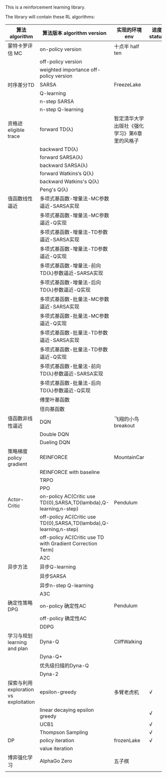 This is a reinforcement learning library.

The library will contain these RL algorithms:

| 算法algorithm    | 算法版本 algorithm version                                   | 实现的环境 env                                | 进度 status | 位置position |
| ---------------- | ------------------------------------------------------------ | --------------------------------------------- | ---- | ---------------- |
| 蒙特卡罗评估 MC  | on-policy version                                            | 十点半 half ten                               |      |  |
|                  | off-policy version                                           |                                               |      |  |
|                  | weighted importance off-policy version         |                                               |      |  |
| 时序差分TD       | SARSA                                                        | FreezeLake              |      |  |
|                  | Q-learning                                                   |                                               |      |  |
|                  | n-step SARSA                                                 |                                               |      |  |
|                  | n-step Q-learning                                            |                                               |      |  |
| 资格迹 eligible trace         |forward TD(λ)                                                | 暂定清华大学出版社《强化学习》第6章里的风格子 |      |  |
|                  | backward TD(λ)                                           |                                               |      |  |
|                  | forward SARSA(λ)                                         |                                               |      |  |
|                  | backward SARSA(λ)                                        |                                               |      |  |
|                  | forward Watkins‘s Q(λ)                                   |                                               |      |  |
|                  | backward Watkins's Q(λ)                                  |                                               |      |  |
|                  | Peng's Q(λ)                                                  |                                               |      |  |
| 值函数线性逼近   | 多项式基函数-增量法-MC参数逼近-SARSA实现                     |                                               |      |  |
|                  | 多项式基函数-增量法-MC参数逼近-Q实现                         |                                               |      |  |
|                  | 多项式基函数-增量法-TD参数逼近-SARSA实现                     |                                               |      |  |
|                  | 多项式基函数-增量法-TD参数逼近-Q实现                         |                                               |      |  |
|                  | 多项式基函数-增量法-前向TD(λ)参数逼近-SARSA实现              |                                               |      |  |
|                  | 多项式基函数-增量法-后向TD(λ)参数逼近-Q实现                  |                                               |      |  |
|                  | 多项式基函数-批量法-MC参数逼近-SARSA实现                     |                                               |      |  |
|                  | 多项式基函数-批量法-MC参数逼近-Q实现                         |                                               |      |  |
|                  | 多项式基函数-批量法-TD参数逼近-SARSA实现                     |                                               |      |  |
|                  | 多项式基函数-批量法-TD参数逼近-Q实现                         |                                               |      |  |
|                  | 多项式基函数-批量法-前向TD(λ)参数逼近-SARSA实现              |                                               |      |  |
|                  | 多项式基函数-批量法-后向TD(λ)参数逼近-Q实现                  |                                               |      |  |
|                  | 傅里叶基函数                                                 |                                               |      |  |
|                  | 径向基函数                                                   |                                               |      |  |
| 值函数非线性逼近 | DQN                                                          | 飞翔的小鸟 breakout                           |      |  |
|                  | Double DQN                                                   |                                               |      |  |
|                  | Dueling DQN                                                  |                                               |      |  |
| 策略梯度policy gradient | REINFORCE                                                    | MountainCar                                   |      |  |
|                  | REINFORCE with baseline                                      |                                               |      |  |
|                  | TRPO                                                         |                                               |      |  |
|                  | PPO                                                          |                                               |      |  |
| Actor-Critic     | on-policy AC(Critic use TD(0),SARSA,TD(lambda),Q-learning,n-step) | Pendulum                                      |      |  |
|                  | off-policy AC(Critic use TD(0),SARSA,TD(lambda),Q-learning,n-step) |                                               |      |  |
|                  | off-policy AC(Critic use TD with Gradient Correction Term)   |                                               |      |  |
|                  | A2C                                                          |                                               |      |  |
| 异步方法         | 异步Q-learning                                               |                                               |      |  |
|                  | 异步SARSA                                                    |                                               |      |  |
|                  | 异步n-step Q-learning                                        |                                               |      |  |
|                  | A3C                                                          |                                               |      |  |
| 确定性策略DPG    | on-policy 确定性AC                                           | Pendulum                                      |      |  |
|                  | off-policy 确定性AC                                          |                                               |      |  |
|                  | DDPG                                                         |                                               |      |  |
| 学习与规划<br />learning and plan | Dyna-Q                                                       | CliffWalking                                  |      |  |
|                  | Dyna-Q+                                                      |                                               |      |  |
|                  | 优先级扫描的Dyna-Q                                           |                                               |      |  |
|                  | Dyna-2                                                       |                                               |      |  |
| 探索与利用 <br />exploration vs exploitation | epsilon-greedy                                           | 多臂老虎机                                    | √ | utils/explore_discrete_action |
|                  | linear decaying epsilon greedy     |                                               | √           | utils/explore_discrete_action |
|                                              | UCB1                                                         |                                               | √ | utils/explore_discrete_action |
|                                              | Thompson Sampling                                            |                                               | √ | Solver/BanditSolver |
| DP                                           | policy iteration                                             | frozenLake                                    | √ | Solver/DPIteration |
|  | value iteration |  | |  |
| 博弈强化学习 | AlphaGo Zero | 五子棋 | |  |
|  |  |  | |  |






​			
​			
​			
​			
​			
​			
​			

